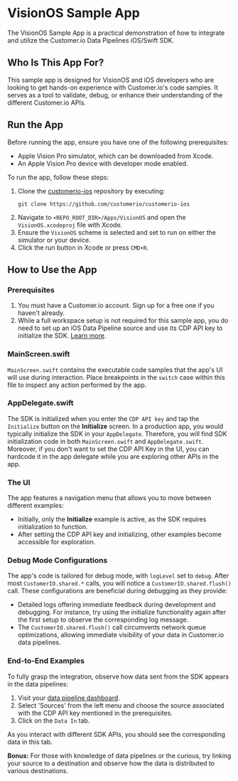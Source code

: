 # VisionOS Sample App

The VisionOS Sample App is a practical demonstration of how to integrate and utilize the Customer.io Data Pipelines iOS/Swift SDK.

## Who Is This App For?

This sample app is designed for VisionOS and iOS developers who are looking to get hands-on experience with Customer.io's code samples. It serves as a tool to validate, debug, or enhance their understanding of the different Customer.io APIs.

## Run the App

Before running the app, ensure you have one of the following prerequisites:
* Apple Vision Pro simulator, which can be downloaded from Xcode.
* An Apple Vision Pro device with developer mode enabled.

To run the app, follow these steps:

1. Clone the [customerio-ios](https://github.com/customerio/customerio-ios) repository by executing:
   ```
   git clone https://github.com/customerio/customerio-ios
   ```
2. Navigate to `<REPO_ROOT_DIR>/Apps/VisionOS` and open the `VisionOS.xcodeproj` file with Xcode.
3. Ensure the `VisionOS` scheme is selected and set to run on either the simulator or your device.
4. Click the run button in Xcode or press `CMD+R`.

## How to Use the App

### Prerequisites
1. You must have a Customer.io account. Sign up for a free one if you haven't already.
2. While a full workspace setup is not required for this sample app, you do need to set up an iOS Data Pipeline source and use its CDP API key to initialize the SDK. [Learn more](https://customer.io/docs/sdk/ios/getting-started/auth/#set-up-a-new-source).

### MainScreen.swift
`MainScreen.swift` contains the executable code samples that the app's UI will use during interaction. Place breakpoints in the `switch` case within this file to inspect any action performed by the app.

### AppDelegate.swift
The SDK is initialized when you enter the `CDP API key` and tap the `Initialize` button on the **Initialize** screen. In a production app, you would typically initialize the SDK in your `AppDelegate`. Therefore, you will find SDK initialization code in both `MainScreen.swift` and `AppDelegate.swift`. Moreover, if you don't want to set the CDP API Key in the UI, you can hardcode it in the app delegate while you are exploring other APIs in the app.

### The UI
The app features a navigation menu that allows you to move between different examples:

* Initially, only the **Initialize** example is active, as the SDK requires initialization to function.
* After setting the CDP API key and initializing, other examples become accessible for exploration.

### Debug Mode Configurations
The app's code is tailored for debug mode, with `logLevel` set to `debug`. After most `CustomerIO.shared.*` calls, you will notice a `CustomerIO.shared.flush()` call. These configurations are beneficial during debugging as they provide:

- Detailed logs offering immediate feedback during development and debugging. For instance, try using the initialize functionality again after the first setup to observe the corresponding log message.
- The `CustomerIO.shared.flush()` call circumvents network queue optimizations, allowing immediate visibility of your data in Customer.io data pipelines.

### End-to-End Examples
To fully grasp the integration, observe how data sent from the SDK appears in the data pipelines:

1. Visit your [data pipeline dashboard](https://fly.customer.io/workspaces/sources).
2. Select 'Sources' from the left menu and choose the source associated with the CDP API key mentioned in the prerequisites.
3. Click on the `Data In` tab.

As you interact with different SDK APIs, you should see the corresponding data in this tab.

**Bonus:**
For those with knowledge of data pipelines or the curious, try linking your source to a destination and observe how the data is distributed to various destinations.